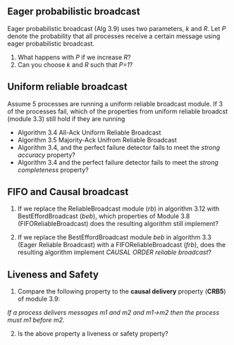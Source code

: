 ## Eager probabilistic broadcast
Eager probabilistic broadcast (Alg 3.9) uses two parameters, *k* and *R*.
Let *P* denote the probability that all processes receive a certain message using eager probabilistic broadcast.
1. What happens with *P* if we increase *R*?
2. Can you choose *k* and *R* such that *P=1*?

## Uniform reliable broadcast
Assume 5 processes are running a uniform reliable broadcast module. If 3 of the processes fail, which of the properties from uniform reliable broadcst (module 3.3) still hold if they are running
* Algorithm 3.4 All-Ack Uniform Reliable Broadcast
* Algorithm 3.5 Majority-Ack Unifrom Reliable Broadcast
* Algorithm 3.4, and the perfect failure detector fails to meet the *strong accuracy* property?
* Algorithm 3.4 and the perfect failure detector fails to meet the *strong completeness* property?

## FIFO and Causal broadcast

1. If we replace the ReliableBroadcast module (*rb*) in algorithm 3.12 with BestEffordBroadcast (*beb*), 
which properties of Module 3.8 (FIFOReliableBroadcast) does the resulting algorithm still implement?

2. If we replace the BestEffordBroadcast module *beb* in algorithm 3.3 (Eager Reliable Broadcast) with a FIFOReliableBroadcast (*frb*),
does the resulting algorithm implement *CAUSAL ORDER reliable broadcast*?

## Liveness and Safety

1. Compare the following property to the **causal delivery** property (**CRB5**) of module 3.9:

*If a process delivers messages m1 and m2 and m1->m2 then the process must m1 before m2.*

2. Is the above property a liveness or safety property?
